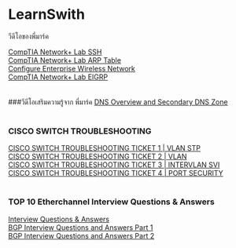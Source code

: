 # LearnSwith
วีดีโอของพี่มาร์ค

[CompTIA Network+ Lab SSH](https://www.youtube.com/watch?v=KRRnlr5p9gc)<br>
[CompTIA Network+ Lab ARP Table](https://www.youtube.com/watch?v=RpLUbPwl_Ag)<br>
[Configure Enterprise Wireless Network](https://www.youtube.com/watch?v=NmhYZgtWSBU)<br>
[CompTIA Network+ Lab EIGRP](https://www.youtube.com/watch?v=8EI8c84cf0U)<br>
[]()<br>
[]()<br>
###วีดีโอเสริมความรู้จาก พี่มาร์ค
[DNS Overview and Secondary DNS Zone](https://www.youtube.com/watch?v=38rZhm_rQH4)<br>
[]()<br>
### CISCO SWITCH TROUBLESHOOTING 
[CISCO SWITCH TROUBLESHOOTING TICKET 1 | VLAN STP](https://www.youtube.com/watch?v=5hx_SMx2wL4)<br>
[CISCO SWITCH TROUBLESHOOTING TICKET 2 | VLAN](https://www.youtube.com/watch?v=_1cJhqCj8Bg)<br>
[CISCO SWITCH TROUBLESHOOTING TICKET 3 | INTERVLAN SVI](https://www.youtube.com/watch?v=w_3Cme5qeRE)<br>
[CISCO SWITCH TROUBLESHOOTING TICKET 4 | PORT SECURITY](https://www.youtube.com/watch?v=PqHtEIU3ESU)<br>
[]()<br>

### TOP 10 Etherchannel Interview Questions & Answers
[Interview Questions & Answers](https://www.youtube.com/watch?v=UtoRkUH8FEI)<br>
[BGP Interview Questions and Answers Part 1](https://www.youtube.com/watch?v=8ASOa23-I2s)<br>
[BGP Interview Questions and Answers Part 2](https://www.youtube.com/watch?v=lDnMyEPTxLs)<br>
[]()<br>
[]()<br>
[]()<br>
